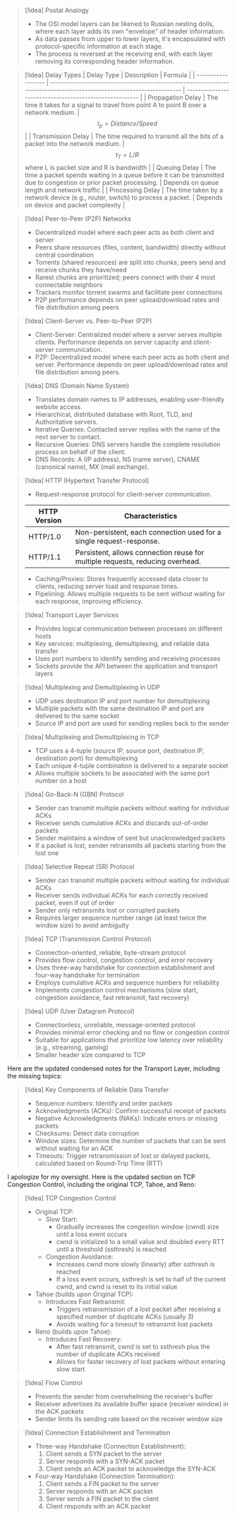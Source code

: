 > [!idea] Postal Analogy
> - The OSI model layers can be likened to Russian nesting dolls, where each layer adds its own "envelope" of header information.
> - As data passes from upper to lower layers, it's encapsulated with protocol-specific information at each stage.
> - The process is reversed at the receiving end, with each layer removing its corresponding header information.

> [!idea] Delay Types
> | Delay Type         | Description                                                                                                            | Formula                                                 |
> | ------------------ | ---------------------------------------------------------------------------------------------------------------------- | ------------------------------------------------------- |
> | Propagation Delay  | The time it takes for a signal to travel from point A to point B over a network medium.                                | $$t_p = Distance / Speed$$                              |
> | Transmission Delay | The time required to transmit all the bits of a packet into the network medium.                                        | $$t_T = L / R$$ where L is packet size and R is bandwidth |
> | Queuing Delay      | The time a packet spends waiting in a queue before it can be transmitted due to congestion or prior packet processing. | Depends on queue length and network traffic             |
> | Processing Delay   | The time taken by a network device (e.g., router, switch) to process a packet.                                         | Depends on device and packet complexity                 |

> [!idea] Peer-to-Peer (P2P) Networks
> - Decentralized model where each peer acts as both client and server
> - Peers share resources (files, content, bandwidth) directly without central coordination
> - Torrents (shared resources) are split into chunks; peers send and receive chunks they have/need
> - Rarest chunks are prioritized; peers connect with their 4 most connectable neighbors
> - Trackers monitor torrent swarms and facilitate peer connections
> - P2P performance depends on peer upload/download rates and file distribution among peers

> [!idea] Client-Server vs. Peer-to-Peer (P2P)
> - Client-Server: Centralized model where a server serves multiple clients. Performance depends on server capacity and client-server communication.
> - P2P: Decentralized model where each peer acts as both client and server. Performance depends on peer upload/download rates and file distribution among peers.

> [!idea] DNS (Domain Name System)
> - Translates domain names to IP addresses, enabling user-friendly website access.
> - Hierarchical, distributed database with Root, TLD, and Authoritative servers.
> - Iterative Queries: Contacted server replies with the name of the next server to contact.
> - Recursive Queries: DNS servers handle the complete resolution process on behalf of the client.
> - DNS Records: A (IP address), NS (name server), CNAME (canonical name), MX (mail exchange).

> [!idea] HTTP (Hypertext Transfer Protocol)
> - Request-response protocol for client-server communication.
> 
> | HTTP Version | Characteristics                                                                |
> |--------------|--------------------------------------------------------------------------------|
> | HTTP/1.0     | Non-persistent, each connection used for a single request-response.            |
> | HTTP/1.1     | Persistent, allows connection reuse for multiple requests, reducing overhead. |
> 
> - Caching/Proxies: Stores frequently accessed data closer to clients, reducing server load and response times.
> - Pipelining: Allows multiple requests to be sent without waiting for each response, improving efficiency.

> [!idea] Transport Layer Services
> - Provides logical communication between processes on different hosts
> - Key services: multiplexing, demultiplexing, and reliable data transfer
> - Uses port numbers to identify sending and receiving processes
> - Sockets provide the API between the application and transport layers

> [!idea] Multiplexing and Demultiplexing in UDP
> - UDP uses destination IP and port number for demultiplexing
> - Multiple packets with the same destination IP and port are delivered to the same socket
> - Source IP and port are used for sending replies back to the sender

> [!idea] Multiplexing and Demultiplexing in TCP
> - TCP uses a 4-tuple (source IP, source port, destination IP, destination port) for demultiplexing
> - Each unique 4-tuple combination is delivered to a separate socket
> - Allows multiple sockets to be associated with the same port number on a host

> [!idea] Go-Back-N (GBN) Protocol
> - Sender can transmit multiple packets without waiting for individual ACKs
> - Receiver sends cumulative ACKs and discards out-of-order packets
> - Sender maintains a window of sent but unacknowledged packets
> - If a packet is lost, sender retransmits all packets starting from the lost one

> [!idea] Selective Repeat (SR) Protocol
> - Sender can transmit multiple packets without waiting for individual ACKs
> - Receiver sends individual ACKs for each correctly received packet, even if out of order
> - Sender only retransmits lost or corrupted packets
> - Requires larger sequence number range (at least twice the window size) to avoid ambiguity

> [!idea] TCP (Transmission Control Protocol)
> - Connection-oriented, reliable, byte-stream protocol
> - Provides flow control, congestion control, and error recovery
> - Uses three-way handshake for connection establishment and four-way handshake for termination
> - Employs cumulative ACKs and sequence numbers for reliability
> - Implements congestion control mechanisms (slow start, congestion avoidance, fast retransmit, fast recovery)

> [!idea] UDP (User Datagram Protocol)
> - Connectionless, unreliable, message-oriented protocol
> - Provides minimal error checking and no flow or congestion control
> - Suitable for applications that prioritize low latency over reliability (e.g., streaming, gaming)
> - Smaller header size compared to TCP

Here are the updated condensed notes for the Transport Layer, including the missing topics:

> [!idea] Key Components of Reliable Data Transfer
> - Sequence numbers: Identify and order packets
> - Acknowledgments (ACKs): Confirm successful receipt of packets
> - Negative Acknowledgments (NAKs): Indicate errors or missing packets
> - Checksums: Detect data corruption
> - Window sizes: Determine the number of packets that can be sent without waiting for an ACK
> - Timeouts: Trigger retransmission of lost or delayed packets, calculated based on Round-Trip Time (RTT)

I apologize for my oversight. Here is the updated section on TCP Congestion Control, including the original TCP, Tahoe, and Reno:

> [!idea] TCP Congestion Control
> - Original TCP:
>   - Slow Start: 
>     - Gradually increases the congestion window (cwnd) size until a loss event occurs
>     - cwnd is initialized to a small value and doubled every RTT until a threshold (ssthresh) is reached
>   - Congestion Avoidance:
>     - Increases cwnd more slowly (linearly) after ssthresh is reached
>     - If a loss event occurs, ssthresh is set to half of the current cwnd, and cwnd is reset to its initial value
> - Tahoe (builds upon Original TCP):
>   - Introduces Fast Retransmit:
>     - Triggers retransmission of a lost packet after receiving a specified number of duplicate ACKs (usually 3)
>     - Avoids waiting for a timeout to retransmit lost packets
> - Reno (builds upon Tahoe):
>   - Introduces Fast Recovery:
>     - After fast retransmit, cwnd is set to ssthresh plus the number of duplicate ACKs received
>     - Allows for faster recovery of lost packets without entering slow start

> [!idea] Flow Control
> - Prevents the sender from overwhelming the receiver's buffer
> - Receiver advertises its available buffer space (receiver window) in the ACK packets
> - Sender limits its sending rate based on the receiver window size

> [!idea] Connection Establishment and Termination
> - Three-way Handshake (Connection Establishment):
>   1. Client sends a SYN packet to the server
>   2. Server responds with a SYN-ACK packet
>   3. Client sends an ACK packet to acknowledge the SYN-ACK
> - Four-way Handshake (Connection Termination):
>   1. Client sends a FIN packet to the server
>   2. Server responds with an ACK packet
>   3. Server sends a FIN packet to the client
>   4. Client responds with an ACK packet